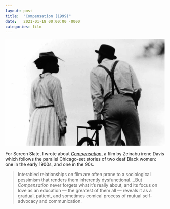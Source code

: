 ```yaml
---
layout: post
title:  "Compensation (1999)"
date:   2021-01-18 00:00:00 -0000
categories: film
---
```

<a href="/assets/img/compensation.jpg" data-lightbox="2021-01-18" data-title="Compensation (1999)">
  <img src="/assets/img/compensation.jpg">
</a>

For Screen Slate, I wrote about [*Compensation*](https://www.screenslate.com/articles/472), a film by Zeinabu irene Davis which follows the parallel Chicago-set stories of two deaf Black women: one in the early 1900s, and one in the 90s.

> Interabled relationships on film are often prone to a sociological pessimism that renders them inherently dysfunctional....But *Compensation* never forgets what it’s really about, and its focus on love as an education — the greatest of them all — reveals it as a gradual, patient, and sometimes comical process of mutual self-advocacy and communication.